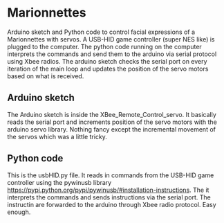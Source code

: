  
# Marionnettes

Arduino sketch and Python code to control facial expressions of a Marionnettes with servos. A USB-HID game controller (super NES like) is plugged to the computer. The python code running on the computer interprets the commands and send them to the arduino via serial protocol using Xbee radios. The arduino sketch checks the serial port on every iteration of the main loop and updates the position of the servo motors based on what is received.

## Arduino sketch
The Arduino sketch is inside the XBee_Remote_Control_servo. It basically reads the serial port and increments position of the servo motors with the arduino servo library. Nothing fancy except the incremental movement of the servos which was a little tricky.

## Python code
This is the usbHID.py file. It reads in commands from the USB-HID game controller using the pywinusb library https://pypi.python.org/pypi/pywinusb/#installation-instructions. The it interprets the commands and sends instructions via the serial port. The instructin are forwarded to the arduino through Xbee radio protocol. Easy enough. 
